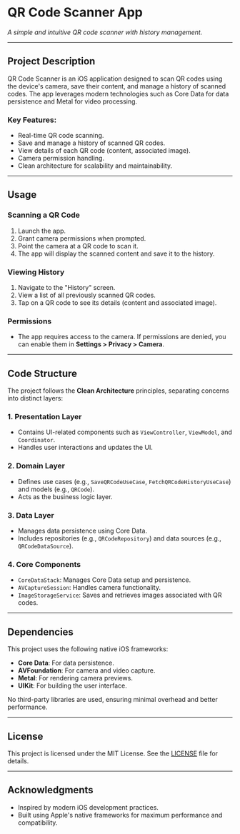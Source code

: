 # QR Code Scanner App

*A simple and intuitive QR code scanner with history management.*

---

## Project Description

QR Code Scanner is an iOS application designed to scan QR codes using the device's camera, save their content, and manage a history of scanned codes. The app leverages modern technologies such as Core Data for data persistence and Metal for video processing.

### Key Features:
- Real-time QR code scanning.
- Save and manage a history of scanned QR codes.
- View details of each QR code (content, associated image).
- Camera permission handling.
- Clean architecture for scalability and maintainability.

---

## Usage

### Scanning a QR Code
1. Launch the app.
2. Grant camera permissions when prompted.
3. Point the camera at a QR code to scan it.
4. The app will display the scanned content and save it to the history.

### Viewing History
1. Navigate to the "History" screen.
2. View a list of all previously scanned QR codes.
3. Tap on a QR code to see its details (content and associated image).

### Permissions
- The app requires access to the camera. If permissions are denied, you can enable them in **Settings > Privacy > Camera**.

---

## Code Structure

The project follows the **Clean Architecture** principles, separating concerns into distinct layers:

### 1. **Presentation Layer**
- Contains UI-related components such as `ViewController`, `ViewModel`, and `Coordinator`.
- Handles user interactions and updates the UI.

### 2. **Domain Layer**
- Defines use cases (e.g., `SaveQRCodeUseCase`, `FetchQRCodeHistoryUseCase`) and models (e.g., `QRCode`).
- Acts as the business logic layer.

### 3. **Data Layer**
- Manages data persistence using Core Data.
- Includes repositories (e.g., `QRCodeRepository`) and data sources (e.g., `QRCodeDataSource`).

### 4. **Core Components**
- `CoreDataStack`: Manages Core Data setup and persistence.
- `AVCaptureSession`: Handles camera functionality.
- `ImageStorageService`: Saves and retrieves images associated with QR codes.

---

## Dependencies

This project uses the following native iOS frameworks:
- **Core Data**: For data persistence.
- **AVFoundation**: For camera and video capture.
- **Metal**: For rendering camera previews.
- **UIKit**: For building the user interface.

No third-party libraries are used, ensuring minimal overhead and better performance.

---

## License

This project is licensed under the MIT License. See the [LICENSE](LICENSE) file for details.

---

## Acknowledgments

- Inspired by modern iOS development practices.
- Built using Apple's native frameworks for maximum performance and compatibility.
